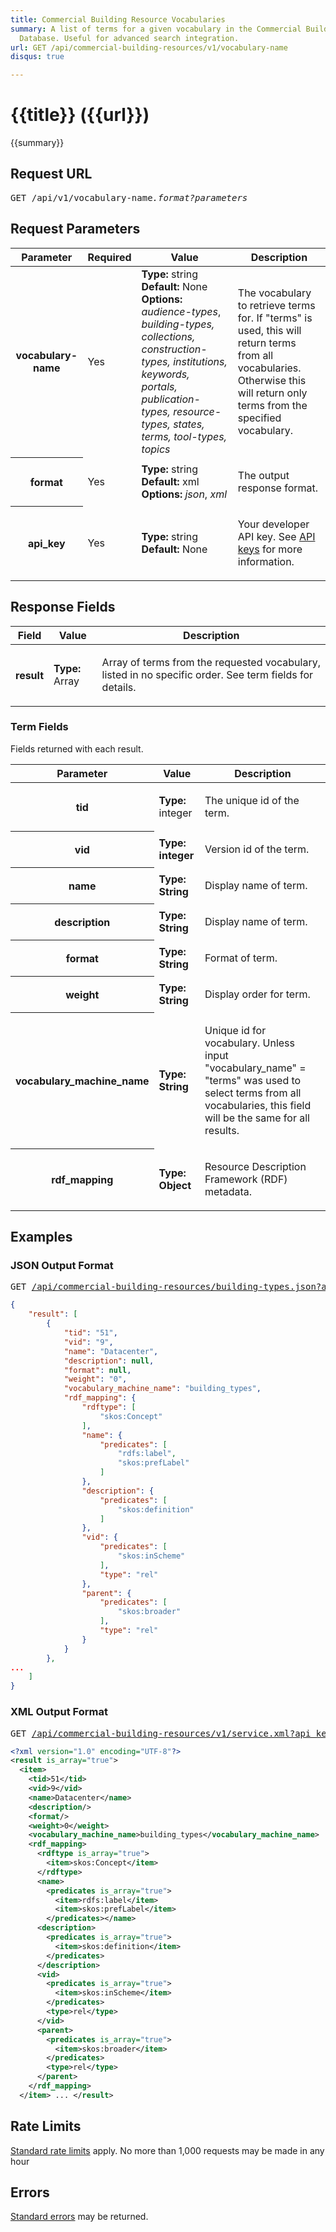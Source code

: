 ```yaml
---
title: Commercial Building Resource Vocabularies
summary: A list of terms for a given vocabulary in the Commercial Buildings Resource
  Database. Useful for advanced search integration.
url: GET /api/commercial-building-resources/v1/vocabulary-name
disqus: true

---
```


# {{title}} <span class="url">({{url}})</span>
{{summary}}

<ul id="toc"></ul>

## Request URL

<pre>GET /api/v1/vocabulary-name<em>.format?parameters</em></pre>

## Request Parameters

<table border="0" cellpadding="0" cellspacing="0" class="doc-parameters">
  <thead>
    <tr>
      <th class="doc-parameters-name" scope="col">Parameter</th>
      <th class="doc-parameters-required" scope="col">Required</th>
      <th class="doc-parameters-value" scope="col">Value</th>
      <th class="doc-parameters-description" scope="col">Description</th>
    </tr>
  </thead>
  <tbody>
    <tr>
      <th class="doc-parameter-name" scope="row">vocabulary-name</th>
      <td class="doc-parameter-required">Yes</td>
      <td class="doc-parameter-value">
        <div class="doc-parameter-value-field">
          <strong>Type:</strong> string
        </div>
        <div class="doc-parameter-value-field">
          <strong>Default:</strong> None
        </div>
        <div class="doc-parameter-value-field">
          <strong>Options:</strong> <em>audience-types</em>, <i>building-types, collections, construction-types, institutions, keywords, portals, publication-types, resource-types, states, terms, tool-types, topics</i>
        </div>
      </td>
      <td class="doc-parameter-description">
        <p>The vocabulary to retrieve terms for. If "terms" is used, this will return terms from all vocabularies. Otherwise this will return only terms from the specified vocabulary.</p>
      </td>
    </tr>
    <tr>
      <th class="doc-parameter-name" scope="row">format</th>
      <td class="doc-parameter-required">Yes</td>
      <td class="doc-parameter-value">
        <div class="doc-parameter-value-field">
          <strong>Type:</strong> string
        </div>
        <div class="doc-parameter-value-field">
          <strong>Default:</strong> xml
        </div>
        <div class="doc-parameter-value-field">
          <strong>Options:</strong> <em>json</em>, <em>xml</em>
        </div>
      </td>
      <td class="doc-parameter-description">
        <p>The output response format.</p>
      </td>
    </tr>
    <tr>
      <th class="doc-parameter-name" scope="row">api_key</th>
      <td class="doc-parameter-required">Yes</td>
      <td class="doc-parameter-value">
        <div class="doc-parameter-value-field">
          <strong>Type:</strong> string
        </div>
        <div class="doc-parameter-value-field">
          <strong>Default:</strong> None
        </div>
      </td>
      <td class="doc-parameter-description">
        <p>Your developer API key. See <a href="/docs/api-key/">API keys</a> for more information.</p>
      </td>
    </tr>
  </tbody>
</table>

## Response Fields

<table border="0" cellpadding="0" cellspacing="0" class="doc-parameters">
  <thead>
    <tr>
      <th class="doc-parameters-name" scope="col">Field</th>
      <th class="doc-parameters-value" scope="col">Value</th>
      <th class="doc-parameters-description" scope="col">Description</th>
    </tr>
  </thead>
  <tbody>
    <tr>
      <th class="doc-parameter-name" scope="row">result</th>
      <td class="doc-parameter-value">
        <div class="doc-parameter-value-field">
          <strong>Type:</strong> Array
        </div>
        <div class="doc-parameter-value-field"></div>
      </td>
      <td class="doc-parameter-description">
        <p>Array of terms from the requested vocabulary, listed in no specific order. See term fields for details.</p>
      </td>
    </tr>
  </tbody>
</table>

### Term Fields

Fields returned with each result.

<table border="0" cellpadding="0" cellspacing="0" class="doc-parameters">
  <thead>
    <tr>
      <th class="doc-parameters-name" scope="col">Parameter</th>
      <th class="doc-parameters-value" scope="col">Value</th>
      <th class="doc-parameters-description" scope="col">Description</th>
    </tr>
  </thead>
  <tbody>
    <tr>
      <th class="doc-parameter-name" scope="row">tid</th>
      <td class="doc-parameter-value">
        <div class="doc-parameter-value-field">
          <strong>Type:</strong> integer
        </div>
      </td>
      <td class="doc-parameter-description">
        <p>The unique id of the term.</p>
      </td>
    </tr>
    <tr>
      <th class="doc-parameter-name" scope="row">vid</th>
      <td class="doc-parameter-value">
        <div class="doc-parameter-value-field">
          <strong>Type: integer</strong>
        </div>
      </td>
      <td class="doc-parameter-description">
        <p>Version id of the term.</p>
      </td>
    </tr>
    <tr>
      <th class="doc-parameter-name" scope="row">name</th>
      <td class="doc-parameter-value">
        <div class="doc-parameter-value-field">
          <span style="font-weight: bold">Type: String</span>
        </div>
      </td>
      <td class="doc-parameter-description">
        <p>Display name of term.</p>
      </td>
    </tr>
    <tr>
      <th class="doc-parameter-name" scope="row">description</th>
      <td class="doc-parameter-value">
        <div class="doc-parameter-value-field">
          <span style="font-weight: bold">Type: String</span>
        </div>
      </td>
      <td class="doc-parameter-description">
        <p>Display name of term.</p>
      </td>
    </tr>
    <tr>
      <th class="doc-parameter-name" scope="row">format</th>
      <td class="doc-parameter-value">
        <div class="doc-parameter-value-field">
          <span style="font-weight: bold">Type: String</span>
        </div>
      </td>
      <td class="doc-parameter-description">
        <p>Format of term.</p>
      </td>
    </tr>
    <tr>
      <th class="doc-parameter-name" scope="row">weight</th>
      <td class="doc-parameter-value">
        <div class="doc-parameter-value-field">
          <span style="font-weight: bold">Type: String</span>
        </div>
      </td>
      <td class="doc-parameter-description">
        <p>Display order for term.</p>
      </td>
    </tr>
    <tr>
      <th class="doc-parameter-name" scope="row">vocabulary_machine_name</th>
      <td class="doc-parameter-value">
        <div class="doc-parameter-value-field">
          <span style="font-weight: bold">Type: String</span>
        </div>
      </td>
      <td class="doc-parameter-description">
        <p>Unique id for vocabulary. Unless input "vocabulary_name" = "terms" was used to select terms from all vocabularies, this field will be the same for all results.</p>
      </td>
    </tr>
    <tr>
      <th class="doc-parameter-name" scope="row">rdf_mapping</th>
      <td class="doc-parameter-value">
        <div class="doc-parameter-value-field">
          <span style="font-weight: bold">Type: Object</span>
        </div>
      </td>
      <td class="doc-parameter-description">
        <p>Resource Description Framework (RDF) metadata.</p>
      </td>
    </tr>
  </tbody>
</table>

## Examples

### JSON Output Format

<pre>GET <a href="http://api.data.gov/nrel/commercial-building-resources/v1/building-types.json?api_key=DEMO_KEY">/api/commercial-building-resources/building-types.json?api_key=DEMO_KEY</a></pre>

```json
{
    "result": [
        {
            "tid": "51",
            "vid": "9",
            "name": "Datacenter",
            "description": null,
            "format": null,
            "weight": "0",
            "vocabulary_machine_name": "building_types",
            "rdf_mapping": {
                "rdftype": [
                    "skos:Concept"
                ],
                "name": {
                    "predicates": [
                        "rdfs:label",
                        "skos:prefLabel"
                    ]
                },
                "description": {
                    "predicates": [
                        "skos:definition"
                    ]
                },
                "vid": {
                    "predicates": [
                        "skos:inScheme"
                    ],
                    "type": "rel"
                },
                "parent": {
                    "predicates": [
                        "skos:broader"
                    ],
                    "type": "rel"
                }
            }
        },
...
    ]
}
```

### XML Output Format

<pre>GET <a href="http://api.data.gov/nrel/commercial-building-resources/v1/building-types.xml?api_key=DEMO_KEY">/api/commercial-building-resources/v1/service.xml?api_key=DEMO_KEY</a></pre>

```xml
<?xml version="1.0" encoding="UTF-8"?>
<result is_array="true">
  <item>
    <tid>51</tid>
    <vid>9</vid>
    <name>Datacenter</name>
    <description/>
    <format/>
    <weight>0</weight>
    <vocabulary_machine_name>building_types</vocabulary_machine_name>
    <rdf_mapping>
      <rdftype is_array="true">
        <item>skos:Concept</item>
      </rdftype>
      <name>
        <predicates is_array="true">
          <item>rdfs:label</item>
          <item>skos:prefLabel</item>
        </predicates></name>
      <description>
        <predicates is_array="true">
          <item>skos:definition</item>
        </predicates>
      </description>
      <vid>
        <predicates is_array="true">
          <item>skos:inScheme</item>
        </predicates>
        <type>rel</type>
      </vid>
      <parent>
        <predicates is_array="true">
          <item>skos:broader</item>
        </predicates>
        <type>rel</type>
      </parent>
    </rdf_mapping>
  </item> ... </result>
```

## Rate Limits

[Standard rate limits](/docs/rate-limits) apply. No more than 1,000 requests may be made in any hour

## Errors

[Standard errors](/docs/errors) may be returned.
